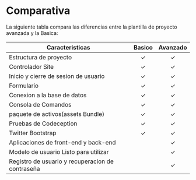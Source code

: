 Comparativa
==========
La siguiente tabla compara las diferencias entre la plantilla de proyecto avanzada y la Basica:


| Caracteristicas  |  Basico  |  Avanzado |
|---|:---:|:---:|
| Estructura de proyecto | ✓ | ✓ |
| Controlador Site | ✓ | ✓ |
| Inicio y cierre de sesion de usuario | ✓ | ✓ |
| Formulario  | ✓ | ✓ |
| Conexion a la base de datos  | ✓ | ✓ |
| Consola de Comandos  | ✓ | ✓ |
| paquete de activos(assets Bundle)  | ✓ | ✓ |
| Pruebas de Codeception  | ✓ | ✓ |
| Twitter Bootstrap   | ✓ | ✓ |
| Aplicaciones de front-end y back-end  |    | ✓ |
| Modelo de usuario Listo para utilizar |    | ✓ |
| Registro de usuario y recuperacion de contraseña  |     | ✓ |
